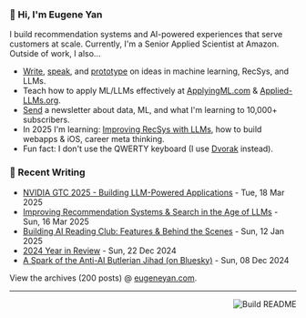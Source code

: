 ### 👋 Hi, I'm Eugene Yan

I build recommendation systems and AI-powered experiences that serve customers at scale. Currently, I'm a Senior Applied Scientist at Amazon. Outside of work, I also...

- [Write](https://eugeneyan.com/writing/), [speak](https://eugeneyan.com/speaking/), and [prototype](https://eugeneyan.com/prototyping/) on ideas in machine learning, RecSys, and LLMs.
- Teach how to apply ML/LLMs effectively at [ApplyingML.com](https://applyingml.com) & [Applied-LLMs.org](https://applied-llms.org).
- [Send](https://eugeneyan.com/subscribe/) a newsletter about data, ML, and what I'm learning to 10,000+ subscribers.
- In 2025 I'm learning: [Improving RecSys with LLMs](https://eugeneyan.com/writing/recsys-llm/), how to build webapps & iOS, career meta thinking.
- Fun fact: I don't use the QWERTY keyboard (I use [Dvorak](https://en.wikipedia.org/wiki/Dvorak_keyboard_layout) instead).

### 📝 Recent Writing

<!-- writing starts -->
* [NVIDIA GTC 2025 - Building LLM-Powered Applications](https://eugeneyan.com//speaking/nvidia-gtc-2025/) - Tue, 18 Mar 2025
* [Improving Recommendation Systems & Search in the Age of LLMs](https://eugeneyan.com//writing/recsys-llm/) - Sun, 16 Mar 2025
* [Building AI Reading Club: Features & Behind the Scenes](https://eugeneyan.com//writing/aireadingclub/) - Sun, 12 Jan 2025
* [2024 Year in Review](https://eugeneyan.com//writing/2024-review/) - Sun, 22 Dec 2024
* [A Spark of the Anti-AI Butlerian Jihad (on Bluesky)](https://eugeneyan.com//writing/anti/) - Sun, 08 Dec 2024
<!-- writing ends -->

View the archives (<!-- writing_count starts -->200<!-- writing_count ends --> posts) @ [eugeneyan.com](https://eugeneyan.com).

---
<a href="https://github.com/eugeneyan/eugeneyan/actions"><img src="https://github.com/eugeneyan/eugeneyan/workflows/Build%20README/badge.svg" align="right" alt="Build README"></a>
